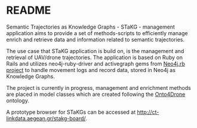 # README
Semantic Trajectories as Knowledge Graphs - STaKG - management application aims to provide a set of methods-scripts to efficiently manage enrich and retrieve data and information related to semantic trajectories. 

The use case that STaKG application is build on, is the management and retrieval of UAV/drone trajectories.
The application is based on Ruby on Rails and utilizes neo4j-ruby-driver and activegraph gems from [Neo4j.rb project](http://neo4jrb.io/) to handle movement logs and record data, stored in Neo4j as Knowledge Graphs.

The project is currently in progress, management and enrichment methods are placed in model classes which are created following the [Onto4Drone](https://github.com/KotisK/onto4drone) ontology.

A prototype browser for STaKGs can be accessed at http://ct-linkdata.aegean.gr/stakg-board/.
